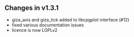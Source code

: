 Changes in v1.3.1
------------------
- giza_axis and giza_tick added to libcpgplot interface (#12)
- fixed various documentation issues
- licence is now LGPLv2

